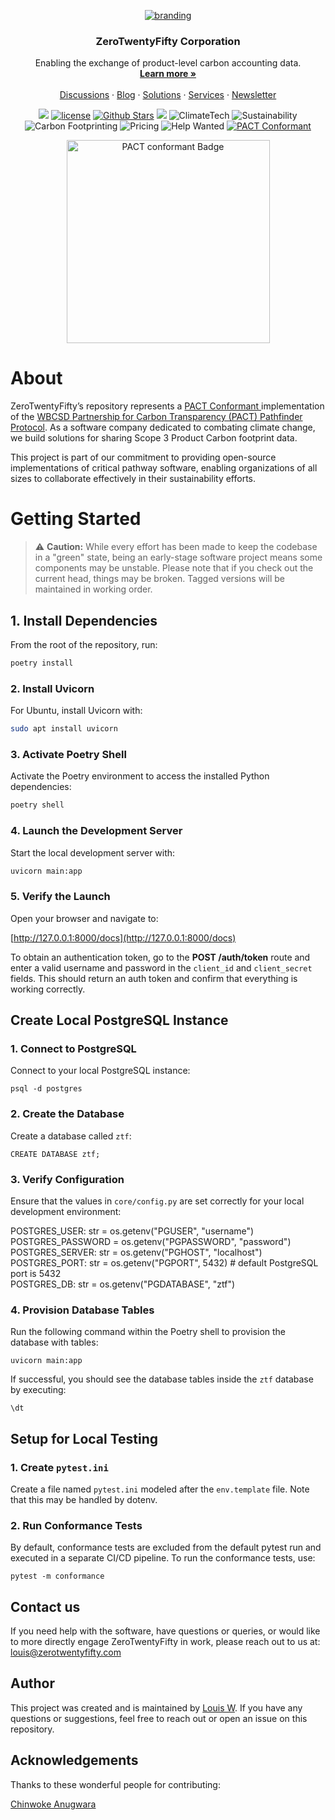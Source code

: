 <p align="center">
  <a href="https://www.zerotwentyfifty.com/solutions/zerotwentyfifty">
   <img src="https://github.com/user-attachments/assets/3cc843f2-9dff-4dde-a06b-0218a577f207" alt="branding">
  </a>

  <h3 align="center">ZeroTwentyFifty Corporation</h3>

  <p align="center">
    Enabling the exchange of product-level carbon accounting data.
    <br />
    <a href="https://www.zerotwentyfifty.com"><strong>Learn more »</strong></a>
    <br />
    <br />
    <a href="https://github.com/orgs/ZeroTwentyFifty/discussions">Discussions</a>
    ·
    <a href="https://www.zerotwentyfifty.com/blog">Blog</a>
    ·
    <a href="https://www.zerotwentyfifty.com/solutions">Solutions</a>
    ·
    <a href="https://www.zerotwentyfifty.com/services">Services</a>
    ·
    <a href="https://mailchi.mp/zerotwentyfifty.com/newsletter">Newsletter</a>
  </p>

</p>

<p align="center">
    <a href="https://github.com/ZeroTwentyFifty/zero_twenty_fifty/actions"><img src="https://img.shields.io/badge/coverage-pytest--cov-red.svg"></a>
    <a href="https://img.shields.io/badge/license-MIT-blue.svg"><img src="https://img.shields.io/badge/license-MIT-blue.svg" alt="license"></a>
    <a href="https://github.com/ZeroTwentyFifty/zero_twenty_fifty/stargazers"><img src="https://img.shields.io/github/stars/ZeroTwentyFifty/zero_twenty_fifty" alt="Github Stars"></a>
    <a href="https://img.shields.io/github/workflows/status/ZeroTwentyFifty/zero_twenty_fifty/master"><img src="https://github.com/ZeroTwentyFifty/zero_twenty_fifty/actions/workflows/app.yml/badge.svg"></a>
    <!--<a href="https://readthedocs.org/projects/pathfinder-framework/badge/?version=latest"><img src="https://pathfinder-framework.readthedocs.io/en/latest/?badge=latest"></a>-->
    <img src="https://img.shields.io/badge/Topic-ClimateTech-brightgreen" alt="ClimateTech">
    <img src="https://img.shields.io/badge/Topic-Sustainability-yellow" alt="Sustainability">
    <img src="https://img.shields.io/badge/Topic-CarbonFootprinting-ff69b4" alt="Carbon Footprinting">
    <img src="https://img.shields.io/badge/Pricing-Free-brightgreen" alt="Pricing">
    <img src="https://img.shields.io/badge/Help%20Wanted-Contribute-blue" alt="Help Wanted">
    <a href="https://github.com/ZeroTwentyFifty/zero_twenty_fifty/blob/master/assets/PACT%20conformant%20Badge.png">
        <img src="https://img.shields.io/badge/PACT-Conformant-brightgreen" alt="PACT Conformant">
    </a>
</p>



<p align="center">
    <a href="https://www.zerotwentyfifty.com/blog/zerotwentyfifty-is-listed-as-a-pact-conformant-solution-by-wbcsd-pact">
      <img width="325" alt="PACT conformant Badge" src="https://github.com/user-attachments/assets/c5661265-e454-437b-b7ce-ecbe847d42e2">
    </a>
</p>

  
# About

ZeroTwentyFifty’s repository represents a [PACT Conformant ](https://www.zerotwentyfifty.com/blog/zerotwentyfifty-is-listed-as-a-pact-conformant-solution-by-wbcsd-pact) implementation of the [WBCSD Partnership for Carbon Transparency (PACT) Pathfinder Protocol](https://www.carbon-transparency.org/). 
As a software company dedicated to combating climate change, we build solutions for sharing Scope 3 Product Carbon footprint data. 

This project is part of our commitment to providing open-source implementations of critical pathway software, enabling organizations of all sizes to collaborate effectively in their sustainability efforts.


# Getting Started

> ⚠️ **Caution:** While every effort has been made to keep the codebase in a "green" state, being an early-stage software project means some components may be unstable. Please note that if you check out the current head, things may be broken. Tagged versions will be maintained in working order.

## 1. Install Dependencies

From the root of the repository, run:

```bash
poetry install
```
### 2. Install Uvicorn

For Ubuntu, install Uvicorn with:
```bash
sudo apt install uvicorn
```
### 3. Activate Poetry Shell

Activate the Poetry environment to access the installed Python dependencies:
```bash
poetry shell
```
### 4. Launch the Development Server

Start the local development server with:
```bash
uvicorn main:app
```
### 5. Verify the Launch

Open your browser and navigate to:

[http://127.0.0.1:8000/docs](http://127.0.0.1:8000/docs)

To obtain an authentication token, go to the **POST /auth/token** route and enter a valid username and password in the `client_id` and `client_secret` fields. This should return an auth token and confirm that everything is working correctly.

## Create Local PostgreSQL Instance

### 1. Connect to PostgreSQL

Connect to your local PostgreSQL instance:
```
psql -d postgres
```
### 2. Create the Database

Create a database called `ztf`:
```
CREATE DATABASE ztf;
```
### 3. Verify Configuration

Ensure that the values in `core/config.py` are set correctly for your local development environment:


POSTGRES_USER: str = os.getenv("PGUSER", "username")<br> POSTGRES_PASSWORD = os.getenv("PGPASSWORD", "password")<br> POSTGRES_SERVER: str = os.getenv("PGHOST", "localhost")<br> POSTGRES_PORT: str = os.getenv("PGPORT", 5432) # default PostgreSQL port is 5432<br> POSTGRES_DB: str = os.getenv("PGDATABASE", "ztf")


### 4. Provision Database Tables

Run the following command within the Poetry shell to provision the database with tables:
```
uvicorn main:app
```
If successful, you should see the database tables inside the `ztf` database by executing:
```
\dt
```

## Setup for Local Testing

### 1. Create `pytest.ini`

Create a file named `pytest.ini` modeled after the `env.template` file. Note that this may be handled by dotenv.

### 2. Run Conformance Tests

By default, conformance tests are excluded from the default pytest run and executed in a separate CI/CD pipeline. To run the conformance tests, use:
```
pytest -m conformance
```

## Contact us
If you need help with the software, have questions or queries, or would like to more directly engage ZeroTwentyFifty in work, please reach out to us at:
[louis@zerotwentyfifty.com](mailto:louis@zerotwentyfifty.com)

## Author 
This project was created and is maintained by [Louis W](https://github.com/JohnVonNeumann). If you have any questions or suggestions, feel free to reach out or open an issue on this repository.


## Acknowledgements
Thanks to these wonderful people for contributing:

[Chinwoke Anugwara](https://github.com/Chinwoke-C)



